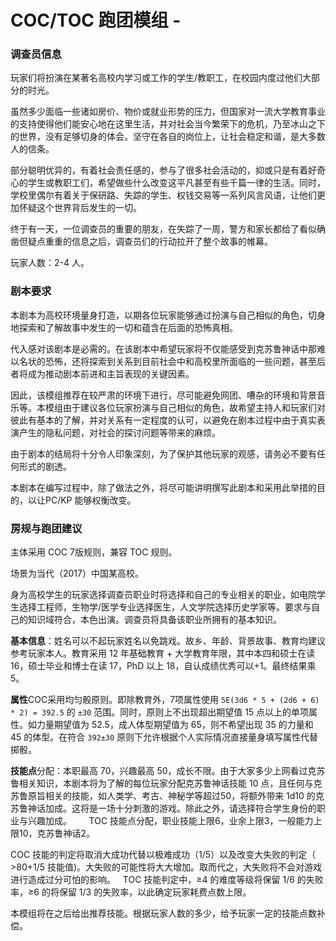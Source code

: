 # COC/TOC 跑团模组 - 

### 调查员信息
玩家们将扮演在某著名高校内学习或工作的学生/教职工，在校园内度过他们大部分的时光。 

虽然多少面临一些诸如房价、物价或就业形势的压力，但国家对一流大学教育事业的支持使得他们能安心地在这里生活，并对社会当今繁荣下的危机，乃至冰山之下的世界，没有足够切身的体会。坚守在各自的岗位上，让社会稳定和谐，是大多数人的信条。     

部分聪明优异的，有着社会责任感的，参与了很多社会活动的，抑或只是有着好奇心的学生或教职工们，希望做些什么改变这平凡甚至有些千篇一律的生活。同时，学校里偶尔有着关于保研路、失踪的学生、权钱交易等一系列风言风语，让他们更加怀疑这个世界背后发生的一切。

终于有一天，一位调查员的重要的朋友，在失踪了一周，警方和家长都给了看似确凿但疑点重重的信息之后，调查员们的行动拉开了整个故事的帷幕。  

玩家人数：2-4 人。

### 剧本要求
本剧本为高校环境量身打造，以期各位玩家能够通过扮演与自己相似的角色，切身地探索和了解故事中发生的一切和蕴含在后面的恐怖真相。 

代入感对该剧本是必需的。在该剧本中希望玩家将不仅能感受到克苏鲁神话中那难以名状的恐怖，还将探索到关系到目前社会中和高校里所面临的一些问题，甚至后者将成为推动剧本前进和主旨表现的关键因素。     

因此，该模组推荐在较严肃的环境下进行，尽可能避免网团、嘈杂的环境和背景音乐等。本模组由于建议各位玩家扮演与自己相似的角色，故希望主持人和玩家们对彼此有基本的了解，并对关系有一定程度的认可，以避免在剧本过程中由于真实表演产生的隐私问题，对社会的探讨问题等带来的麻烦。     

由于剧本的结局将十分令人印象深刻，为了保护其他玩家的观感，请务必不要有任何形式的剧透。     

本剧本在编写过程中，除了做法之外，将尽可能讲明撰写此剧本和采用此举措的目的，以让PC/KP 能够权衡改变。       

### 房规与跑团建议
主体采用 COC 7版规则，兼容 TOC 规则。  

场景为当代（2017）中国某高校。       

身为高校学生的玩家选择调查员职业时将选择和自己的专业相关的职业，如电院学生选择工程师，生物学/医学专业选择医生，人文学院选择历史学家等。要求与自己的知识域符合，本色出演。调查员将具备该职业所拥有的基本知识。         

**基本信息**：姓名可以不起玩家姓名以免跳戏。故乡、年龄、背景故事、教育均建议参考玩家本人。教育采用 12 年基础教育 + 大学教育年限，其中本四和硕士在读 16，硕士毕业和博士在读 17，PhD 以上 18，自认成绩优秀可以+1。最终结果乘5。         

**属性**COC采用均匀骰原则。即除教育外，7项属性使用 `5E(3d6 * 5 + (2d6 + 6) * 2) = 392.5` 的 `±30` 范围。同时，原则上不出现超出期望值 15 点以上的单项属性。如力量期望值为 52.5，成人体型期望值为 65，则不希望出现 35 的力量和 45 的体型。在符合 `392±30` 原则下允许根据个人实际情况直接量身填写属性代替掷骰。         

**技能点**分配：本职最高 70，兴趣最高 50，成长不限。由于大家多少上网看过克苏鲁相关知识，本剧本将为了解的每位玩家分配克苏鲁神话技能 10 点，且任何与克苏鲁原旨相关的技能，如人类学、考古、神秘学等超过50，将额外带来 1d10 的克苏鲁神话加成。这将是一场十分刺激的游戏。除此之外，请选择符合学生身份的职业与兴趣加成。       
TOC 技能点分配，职业技能上限6，业余上限3，一般能力上限10，克苏鲁神话2。

COC 技能的判定将取消大成功代替以极难成功（1/5）以及改变大失败的判定（ >80+1/5 技能值)。大失败的可能性将大大增加。取而代之，大失败将不会对游戏进行造成过分可怕的影响。   
TOC 技能判定中，≥4 的难度等级将保留 1/6 的失败率，≥6 的将保留 1/3 的失败率，以此确定玩家耗费点数上限。

本模组将在之后给出推荐技能。根据玩家人数的多少，给予玩家一定的技能点数补偿。




